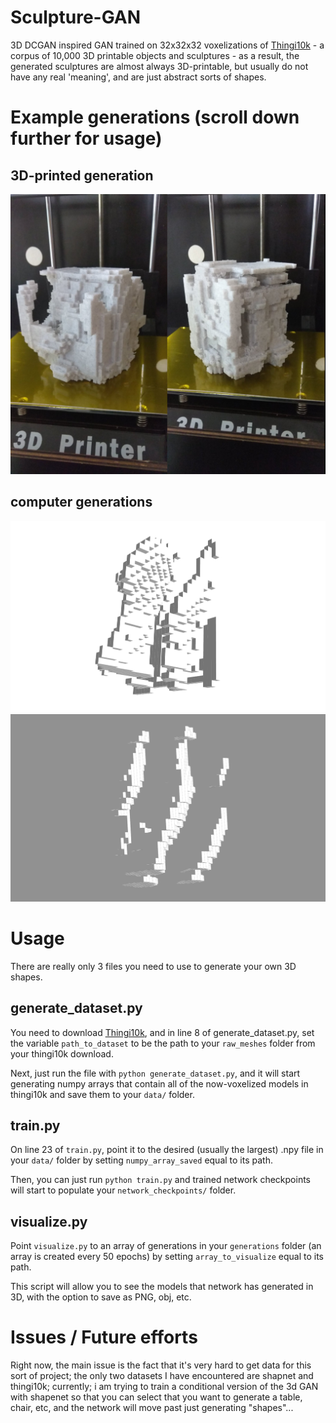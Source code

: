 # Sculpture-GAN
3D DCGAN inspired GAN trained on 32x32x32 voxelizations of [Thingi10k](https://ten-thousand-models.appspot.com/) - a corpus of 10,000 3D printable objects and sculptures - as a result, the generated sculptures are almost always 3D-printable, but usually do not have any real 'meaning', and are just abstract sorts of shapes.

# Example generations (scroll down further for usage)

## 3D-printed generation

![1](images/3dprinted.jpg?raw=true)

## computer generations

![1](images/snapshot10.png?raw=true)
![2](images/snapshot6.png?raw=true)



# Usage

There are really only 3 files you need to use to generate your own 3D shapes.

## generate_dataset.py

You need to download [Thingi10k](https://ten-thousand-models.appspot.com/), and in line 8 of generate_dataset.py, set the variable `path_to_dataset` to be the path to your `raw_meshes` folder from your thingi10k download.

Next, just run the file with `python generate_dataset.py`, and it will start generating numpy arrays that contain all of the  now-voxelized models in thingi10k and save them to your `data/` folder.

## train.py

On line 23 of `train.py`, point it to the desired (usually the largest) .npy file in your `data/` folder by setting `numpy_array_saved` equal to its path.

Then, you can just run `python train.py` and trained network checkpoints will start to populate your `network_checkpoints/` folder.

## visualize.py

Point `visualize.py` to an array of generations in your `generations` folder (an array is created every 50 epochs) by setting `array_to_visualize` equal to its path. 

This script will allow you to see the models that network has generated in 3D, with the option to save as PNG, obj, etc.

# Issues / Future efforts

Right now, the main issue is the fact that it's very hard to get data for this sort of project; the only two datasets I have encountered are shapnet and thingi10k; currently; i am trying to train a conditional version of the 3d GAN with shapenet so that you can select that you want to generate a table, chair, etc, and the network will move past just generating "shapes"...

